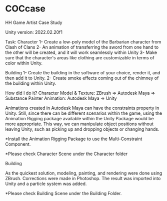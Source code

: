 # COCcase
HH Game Artist Case Study

Unity version: 2022.02.20f1

Task:
Character
1- Create a low-poly model of the Barbarian character from Clash of Clans
2- An animation of transferring the sword from one hand to the other will be created, and it will work seamlessly within Unity
3- Make sure that the character's areas like clothing are customizable in terms of color within Unity.

Building
1- Create the building in the software of your choice, render it, and then add it to Unity.
2- Create smoke effects coming out of the chimney of the building within Unity.

How did I do it?
Character
Model & Texture: ZBrush => Autodesk Maya => Substance Painter
Animation: Autodesk Maya => Unity

Animations created in Autodesk Maya can have the constraints property in Unity. Still, since there can be different scenarios within the game, using the Animation Rigging package available within the Unity Package would be more appropriate. This way, we can manipulate object positions without leaving Unity, such as picking up and dropping objects or changing hands.

*Install the Animation Rigging Package to use the Multi-Constraint Component.

*Please check Character Scene under the Character folder

Building

As the quickest solution, modeling, painting, and rendering were done using ZBrush. Corrections were made in Photoshop. The result was imported into Unity and a particle system was added.

*Please check Building Scene under the Building Folder.

